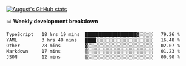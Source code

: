 
[![August's GitHub stats](https://github-readme-stats.vercel.app/api?username=zou-weidong&show_icons=true&theme=radical)](https://github.com/zou-weidong)


📊 **Weekly development breakdown**
<!--START_SECTION:waka-->

```txt
TypeScript   18 hrs 19 mins  ███████████████████▓░░░░░   79.26 %
YAML         3 hrs 48 mins   ████░░░░░░░░░░░░░░░░░░░░░   16.48 %
Other        28 mins         ▓░░░░░░░░░░░░░░░░░░░░░░░░   02.07 %
Markdown     17 mins         ▒░░░░░░░░░░░░░░░░░░░░░░░░   01.23 %
JSON         12 mins         ▒░░░░░░░░░░░░░░░░░░░░░░░░   00.90 %
```

<!--END_SECTION:waka-->
